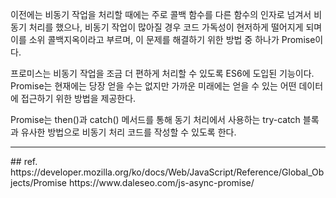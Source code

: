 
이전에는 비동기 작업을 처리할 때에는 주로 콜백 함수를 다른 함수의 인자로 넘겨서 비동기 처리를 했으나, 비동기 작업이 많아질 경우 코드 가독성이 현저하게 떨어지게 되며 이를 소위 콜백지옥이라고 부르며, 이 문제를 해결하기 위한 방법 중 하나가 Promise이다.

프로미스는 비동기 작업을 조금 더 편하게 처리할 수 있도록 ES6에 도입된 기능이다.
Promise는 현재에는 당장 얻을 수는 없지만 가까운 미래에는 얻을 수 있는 어떤 데이터에 접근하기 위한 방법을 제공한다.

Promise는 then()과 catch() 메서드를 통해 동기 처리에서 사용하는 try-catch 블록과 유사한 방법으로 비동기 처리 코드를 작성할 수 있도록 한다.

<hr>
## ref.
https://developer.mozilla.org/ko/docs/Web/JavaScript/Reference/Global_Objects/Promise
https://www.daleseo.com/js-async-promise/
